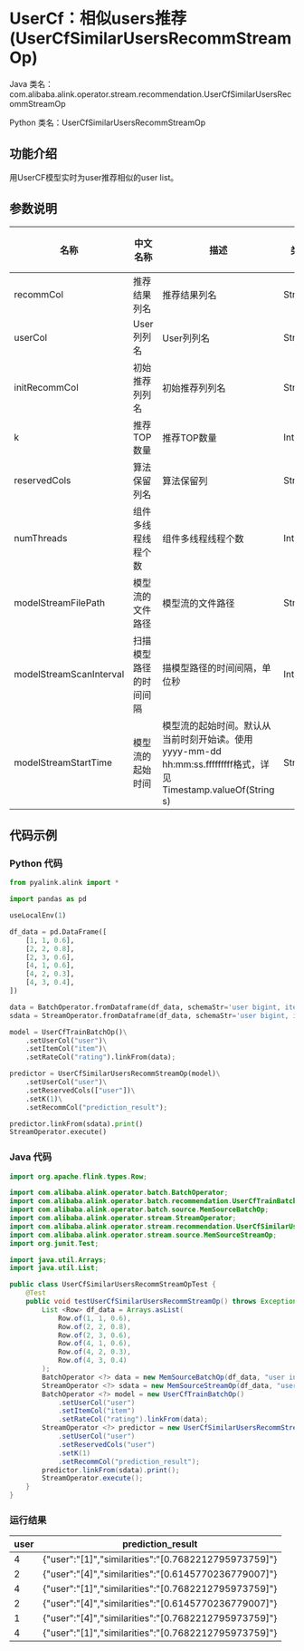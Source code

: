 # UserCf：相似users推荐 (UserCfSimilarUsersRecommStreamOp)
Java 类名：com.alibaba.alink.operator.stream.recommendation.UserCfSimilarUsersRecommStreamOp

Python 类名：UserCfSimilarUsersRecommStreamOp


## 功能介绍
用UserCF模型实时为user推荐相似的user list。


## 参数说明

| 名称 | 中文名称 | 描述 | 类型 | 是否必须？ | 取值范围 | 默认值 |
| --- | --- | --- | --- | --- | --- | --- |
| recommCol | 推荐结果列名 | 推荐结果列名 | String | ✓ |  |  |
| userCol | User列列名 | User列列名 | String | ✓ |  |  |
| initRecommCol | 初始推荐列列名 | 初始推荐列列名 | String |  | 所选列类型为 [M_TABLE] | null |
| k | 推荐TOP数量 | 推荐TOP数量 | Integer |  |  | 10 |
| reservedCols | 算法保留列名 | 算法保留列 | String[] |  |  | null |
| numThreads | 组件多线程线程个数 | 组件多线程线程个数 | Integer |  |  | 1 |
| modelStreamFilePath | 模型流的文件路径 | 模型流的文件路径 | String |  |  | null |
| modelStreamScanInterval | 扫描模型路径的时间间隔 | 描模型路径的时间间隔，单位秒 | Integer |  |  | 10 |
| modelStreamStartTime | 模型流的起始时间 | 模型流的起始时间。默认从当前时刻开始读。使用yyyy-mm-dd hh:mm:ss.fffffffff格式，详见Timestamp.valueOf(String s) | String |  |  | null |

## 代码示例
### Python 代码
```python
from pyalink.alink import *

import pandas as pd

useLocalEnv(1)

df_data = pd.DataFrame([
    [1, 1, 0.6],
    [2, 2, 0.8],
    [2, 3, 0.6],
    [4, 1, 0.6],
    [4, 2, 0.3],
    [4, 3, 0.4],
])

data = BatchOperator.fromDataframe(df_data, schemaStr='user bigint, item bigint, rating double')
sdata = StreamOperator.fromDataframe(df_data, schemaStr='user bigint, item bigint, rating double')

model = UserCfTrainBatchOp()\
    .setUserCol("user")\
    .setItemCol("item")\
    .setRateCol("rating").linkFrom(data);

predictor = UserCfSimilarUsersRecommStreamOp(model)\
    .setUserCol("user")\
    .setReservedCols(["user"])\
    .setK(1)\
    .setRecommCol("prediction_result");

predictor.linkFrom(sdata).print()
StreamOperator.execute()
```
### Java 代码
```java
import org.apache.flink.types.Row;

import com.alibaba.alink.operator.batch.BatchOperator;
import com.alibaba.alink.operator.batch.recommendation.UserCfTrainBatchOp;
import com.alibaba.alink.operator.batch.source.MemSourceBatchOp;
import com.alibaba.alink.operator.stream.StreamOperator;
import com.alibaba.alink.operator.stream.recommendation.UserCfSimilarUsersRecommStreamOp;
import com.alibaba.alink.operator.stream.source.MemSourceStreamOp;
import org.junit.Test;

import java.util.Arrays;
import java.util.List;

public class UserCfSimilarUsersRecommStreamOpTest {
	@Test
	public void testUserCfSimilarUsersRecommStreamOp() throws Exception {
		List <Row> df_data = Arrays.asList(
			Row.of(1, 1, 0.6),
			Row.of(2, 2, 0.8),
			Row.of(2, 3, 0.6),
			Row.of(4, 1, 0.6),
			Row.of(4, 2, 0.3),
			Row.of(4, 3, 0.4)
		);
		BatchOperator <?> data = new MemSourceBatchOp(df_data, "user int, item int, rating double");
		StreamOperator <?> sdata = new MemSourceStreamOp(df_data, "user int, item int, rating double");
		BatchOperator <?> model = new UserCfTrainBatchOp()
			.setUserCol("user")
			.setItemCol("item")
			.setRateCol("rating").linkFrom(data);
		StreamOperator <?> predictor = new UserCfSimilarUsersRecommStreamOp(model)
			.setUserCol("user")
			.setReservedCols("user")
			.setK(1)
			.setRecommCol("prediction_result");
		predictor.linkFrom(sdata).print();
		StreamOperator.execute();
	}
}
```

### 运行结果
user|prediction_result
----|-----------------
4|{"user":"[1]","similarities":"[0.7682212795973759]"}
2|{"user":"[4]","similarities":"[0.6145770236779007]"}
4|{"user":"[1]","similarities":"[0.7682212795973759]"}
2|{"user":"[4]","similarities":"[0.6145770236779007]"}
1|{"user":"[4]","similarities":"[0.7682212795973759]"}
4|{"user":"[1]","similarities":"[0.7682212795973759]"}
